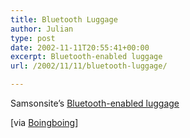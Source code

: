 ```yaml
---
title: Bluetooth Luggage
author: Julian
type: post
date: 2002-11-11T20:55:41+00:00
excerpt: Bluetooth-enabled luggage
url: /2002/11/11/bluetooth-luggage/

---
```

Samsonsite&#8217;s [Bluetooth-enabled luggage][1]
  
[via [Boingboing][2]]

 [1]: http://www.samsonite.com/hardlite/flash/site.html "Hardlite"
 [2]: http://boingboing.net/